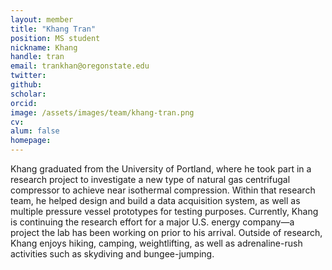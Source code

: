 ```yaml
---
layout: member
title: "Khang Tran"
position: MS student
nickname: Khang
handle: tran
email: trankhan@oregonstate.edu
twitter:
github:
scholar:
orcid:
image: /assets/images/team/khang-tran.png
cv:
alum: false
homepage:
---
```

Khang graduated from the University of Portland, where he took part in a research project to investigate a new type of natural gas centrifugal compressor to achieve near isothermal compression. Within that research team, he helped design and build a data acquisition system, as well as multiple pressure vessel prototypes for testing purposes. Currently, Khang is continuing the research effort for a major U.S. energy company—a project the lab has been working on prior to his arrival. Outside of research, Khang enjoys hiking, camping, weightlifting, as well as adrenaline-rush activities such as skydiving and bungee-jumping.


[Oregon State University]: http://oregonstate.edu/
[School of Mechanical, Industrial, and Manufacturing Engineering]: http://mime.oregonstate.edu
